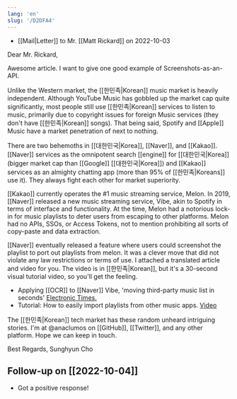 ```yaml
---
lang: 'en'
slug: '/D2DFA4'
---
```


- [[Mail|Letter]] to Mr. [[Matt Rickard]] on 2022-10-03

Dear Mr. Rickard,

Awesome article. I want to give one good example of Screenshots-as-an-API.

Unlike the Western market, the [[한민족|Korean]] music market is heavily independent.
Although YouTube Music has gobbled up the market cap quite significantly, most people still use [[한민족|Korean]] services to listen to music, primarily due to copyright issues for foreign Music services (they don't have [[한민족|Korean]] songs).
That being said, Spotify and [[Apple]] Music have a market penetration of next to nothing.

There are two behemoths in [[대한민국|Korea]], [[Naver]], and [[Kakao]].
[[Naver]] services as the omnipotent search [[engine]] for [[대한민국|Korea]] (bigger market cap than [[Google]] [[대한민국|Korea]]) and [[Kakao]] services as an almighty chatting app (more than 95% of [[한민족|Koreans]] use it).
They always fight each other for market superiority.

[[Kakao]] currently operates the #1 music streaming service, Melon.
In 2019, [[Naver]] released a new music streaming service, Vibe, akin to Spotify in terms of interface and functionality.
At the time, Melon had a notorious lock-in for music playlists to deter users from escaping to other platforms.
Melon had no APIs, SSOs, or Access Tokens, not to mention prohibiting all sorts of copy-paste and data extraction.

[[Naver]] eventually released a feature where users could screenshot the playlist to port out playlists from melon.
It was a clever move that did not violate any law restrictions or terms of use.
I attached a translated article and video for you.
The video is in [[한민족|Korean]], but it's a 30-second visual tutorial video, so you'll get the feeling.

- Applying [[OCR]] to [[Naver]] Vibe, 'moving third-party music list in seconds' [Electronic Times.](https://www-etnews-com.translate.goog/20190410000104?_x_tr_sl=ko&_x_tr_tl=en&_x_tr_hl=en&_x_tr_pto=wapp)
- Tutorial: How to easily import playlists from other music apps. [Video](https://www.youtube.com/watch?v=lIs51GVQnDw)

The [[한민족|Korean]] tech market has these random unheard intriguing stories.
I'm at @anaclumos on [[GitHub]], [[Twitter]], and any other platform.
Hope we can keep in touch.

Best Regards,
Sunghyun Cho

## Follow-up on [[2022-10-04]]

- Got a positive response!

